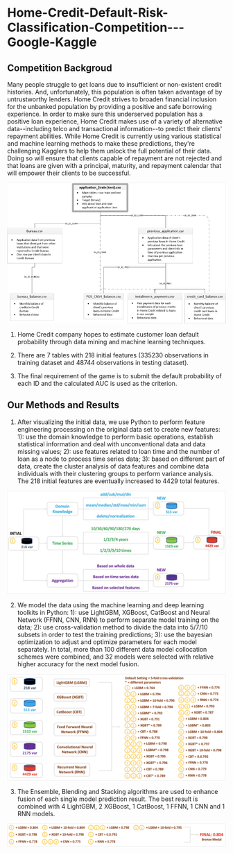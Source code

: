 # Home-Credit-Default-Risk-Classification-Competition---Google-Kaggle

## Competition Backgroud
Many people struggle to get loans due to insufficient or non-existent credit histories. And, unfortunately, this population is often taken advantage of by untrustworthy lenders. Home Credit strives to broaden financial inclusion for the unbanked population by providing a positive and safe borrowing experience. In order to make sure this underserved population has a positive loan experience, Home Credit makes use of a variety of alternative data--including telco and transactional information--to predict their clients' repayment abilities. While Home Credit is currently using various statistical and machine learning methods to make these predictions, they're challenging Kagglers to help them unlock the full potential of their data. Doing so will ensure that clients capable of repayment are not rejected and that loans are given with a principal, maturity, and repayment calendar that will empower their clients to be successful.


![dataset](https://github.com/WallaceSUI/Home-Credit-Default-Risk-Classification-Competition---Google-Kaggle/blob/main/competition-backgroud.png)

1. Home Credit company hopes to estimate customer loan default probability through data mining and machine learning techniques.

2. There are 7 tables with 218 initial features (335230 observations in training dataset and 48744 observations in testing dataset).

3. The final requirement of the game is to submit the default probability of each ID and the calculated AUC is used as the criterion.

## Our Methods and Results
1. After visualizing the initial data, we use Python to perform feature engineering processing on the original data set to create new features: 1): use the domain knowledge to perform basic operations, establish statistical information and deal with unconventional data and data missing values; 2): use features related to loan time and the number of loan as a node to process time series data; 3): based on different part of data, create the cluster analysis of data features and combine data individuals with their clustering groups to perform variance analysis. The 218 initial features are eventually increased to 4429 total features.

![dataset](https://github.com/WallaceSUI/Home-Credit-Default-Risk-Classification-Competition---Google-Kaggle/blob/main/feature-engineering.png)

2. We model the data using the machine learning and deep learning toolkits in Python: 1): use LightGBM, XGBoost, CatBoost and Neural Network (FFNN, CNN, RNN) to perform separate model training on the data; 2): use cross-validation method to divide the data into 5/7/10 subsets in order to test the training predictions; 3): use the bayesian optimization to adjust and optimize parameters for each model separately. In total, more than 100 different data model collocation schemes were combined, and 32 models were selected with relative higher accuracy for the next model fusion.

![dataset](https://github.com/WallaceSUI/Home-Credit-Default-Risk-Classification-Competition---Google-Kaggle/blob/main/modeling.png)

3. The Ensemble, Blending and Stacking algorithms are used to enhance fusion of each single model prediction result. The best result is combined with 4 LightGBM, 2 XGBoost, 1 CatBoost, 1 FFNN, 1 CNN and 1 RNN models.

![dataset](https://github.com/WallaceSUI/Home-Credit-Default-Risk-Classification-Competition---Google-Kaggle/blob/main/results-embedding.png)
